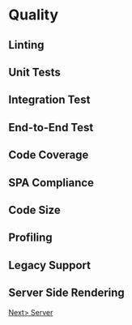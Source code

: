 # Quality

## Linting
## Unit Tests
## Integration Test
## End-to-End Test
## Code Coverage
## SPA Compliance
## Code Size
## Profiling
## Legacy Support
## Server Side Rendering

[Next> Server](../Server/Server.md)